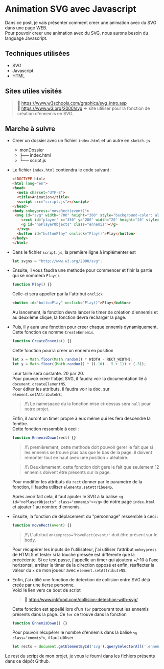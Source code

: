 # Animation SVG avec Javascript

Dans ce post, je vais présenter comment creer une animation avec du SVG dans une page WEB.<br>
Pour pouvoir creer une animation avec du SVG, nous aurons besoin du language Javascript.

## Techniques utilisées
* SVG
* Javascript
* HTML

## Sites utiles visités
> :link: https://www.w3schools.com/graphics/svg_intro.asp<br>
> :link: https://www.w3.org/2000/svg ← site utiliser pour la fonction de création d'ennemis en SVG.<br>

## Marche à suivre
* Creer un dossier avec un fichier `index.html` et un autre en `sketch.js`.
  * monDossier
  * ├── index.html
  * └── script.js
  
* Le fichier `index.html` contiendra le code suivant :<br>
  ```html
  <!DOCTYPE html>
  <html lang="en">
  <head>
    <meta charset="UTF-8">
    <title>Animation</title>
    <script src="script.js"></script>
  </head>
  <body onkeypress="moveRect(event)">
   <svg id="svg" width="700" height="300" style="background-color: aliceblue">
      <rect id="player" x="350" y="280" width="20" height="20" style="stroke: none; fill: blue;opacity: 0.5"/>
      <g id="noPlayerObjects" class="ennemis"></g>
    </svg>
    <button id="buttonPlay" onclick="Play()">Play</button>
  </body>
  </html>
  ```
  
* Dans le fichier `script.js`, la première ligne à implémenter est
  ```javascript 
  let svgns = "http://www.w3.org/2000/svg"; 
  ```
  
* Ensuite, il vous faudra une methode pour commencer et finir la partie qui se nommera `Play()`.
  ```javascript
  function Play() {}
  ```
  Celle-ci sera appeller par la l'attribut `onclick` 
  ```html 
  <button id="buttonPlay" onclick="Play()">Play</button>
  ``` 
  Au lancement, la fonction devra lancer le timer de création d'ennemis et au deuxième clique, la fonction devra recharger la page.
  
* Puis, il y aura une fonction pour creer chaque ennemis dynamiquement. Cette fonction ce nomme `CreateEnnemis`.
  ```javascript
  function CreateEnnemis() {}
  ```
  Cette fonction pourra creer un ennemi en position 
  ``` javascript
  let x = Math.floor(Math.random() * WIDTH - RECT_WIDTH);
  let y = Math.floor((Math.random() * ((-10) - 5 + 1)) + (-5));
  ```
  Leur taille sera costante. 20 par 20. <br>
  Pour pouvoir creer l'objet SVG, il faudra voir la documentation lié à `document.createElementNS`.<br>
  Pour éditer les attributs, il faudra voir la doc. sur `element.setAttributeNS`;<br>
  > /!\ Le namespace du la fonction mise ci-dessus sera `null` pour notre projet.<br>
  
  Enfin, il auront un timer propre à eux même qui les fera descendre la fenêtre.<br>
  Cette fonction ressemble à ceci :
  ```javascript
  function EnnemisDown(rect) {}
  ```
  > /!\ premièrement, cette methode doit pouvoir gerer le fait que si les ennemis se trouve plus bas que le bas de la page, il doivent    remonter tout en haut avec une position `x` aléatoire.
  
  > /!\ Deuxièmement, cette fonction doit gere le fait que seulement 12 ennemis doivent être presents sur la page.
  
  Pour modifier les attributs du `rect` donner par le parametre de la fonction, il faudra utiliser `elements.setAttribueNS`.
  
  Après avoir fait cela, il faut ajouter le SVG à la balise `<g id="noPlayerObjects" class="ennemis"></g>` de notre page `index.html` et ajouter 1 au nombre d'ennemis.<br>
  
* Ensuite, la fonction de déplacement du "personnage" ressemble à ceci :
  ```javascript
  function moveRect(event) {}
  ```
  > /!\ L'attribut `onkeypress="MoveRect(event)"` doit être présent sur le body.
  
  Pour récupérer les inputs de l'utilisateur, j'ai utiliser l'attribut `onkeypress` de HTML5 et tester si la touche pressée est différente que la précédente.
  Si ce test passe, j'appelle un timer qui ajoutera +/-10 à l'axe horizontal, arrêter le timer de la direction opposé et enfin, réaffecter la valeur du `x` de mon joueur avec `element.setAttributeNS`.
  
* Enfin, j'ai utilié une fonction de detection de collision entre SVG déjà creée par une tierse personne.<br>
  Voici le lien vers ce bout de script
  > :link:  http://www.inkfood.com/collision-detection-with-svg/
  
  Cette fonction est appellé lors d'un `for` parcourant tout les ennemis présents dans la page. Ce `for` ce trouve dans la fonction 
  ```javascript
  function EnnemisDown() {}
  ```
  Pour pouvoir récupérer le nombre d'ennemis dans la balise `<g class="ennmis">`, il faut utiliser
  ```javascript
  let rects = document.getElementById('svg').querySelectorAll('.ennemis > rect');
  ```
  
Le rest du script de mon projet, je vous le fourni dans les fichiers présents dans ce dépôt Github.
